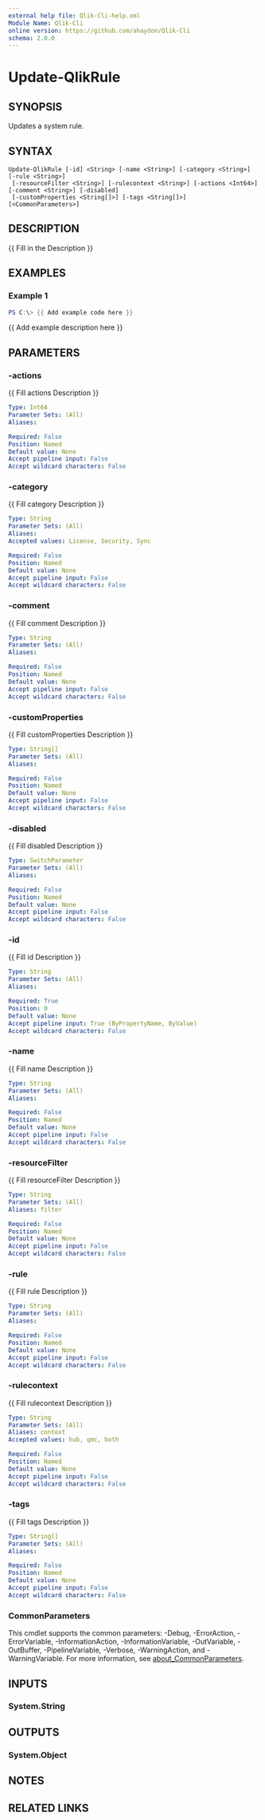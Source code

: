 ```yaml
---
external help file: Qlik-Cli-help.xml
Module Name: Qlik-Cli
online version: https://github.com/ahaydon/Qlik-Cli
schema: 2.0.0
---
```


# Update-QlikRule

## SYNOPSIS
Updates a system rule.

## SYNTAX

```
Update-QlikRule [-id] <String> [-name <String>] [-category <String>] [-rule <String>]
 [-resourceFilter <String>] [-rulecontext <String>] [-actions <Int64>] [-comment <String>] [-disabled]
 [-customProperties <String[]>] [-tags <String[]>] [<CommonParameters>]
```

## DESCRIPTION
{{ Fill in the Description }}

## EXAMPLES

### Example 1
```powershell
PS C:\> {{ Add example code here }}
```

{{ Add example description here }}

## PARAMETERS

### -actions
{{ Fill actions Description }}

```yaml
Type: Int64
Parameter Sets: (All)
Aliases:

Required: False
Position: Named
Default value: None
Accept pipeline input: False
Accept wildcard characters: False
```

### -category
{{ Fill category Description }}

```yaml
Type: String
Parameter Sets: (All)
Aliases:
Accepted values: License, Security, Sync

Required: False
Position: Named
Default value: None
Accept pipeline input: False
Accept wildcard characters: False
```

### -comment
{{ Fill comment Description }}

```yaml
Type: String
Parameter Sets: (All)
Aliases:

Required: False
Position: Named
Default value: None
Accept pipeline input: False
Accept wildcard characters: False
```

### -customProperties
{{ Fill customProperties Description }}

```yaml
Type: String[]
Parameter Sets: (All)
Aliases:

Required: False
Position: Named
Default value: None
Accept pipeline input: False
Accept wildcard characters: False
```

### -disabled
{{ Fill disabled Description }}

```yaml
Type: SwitchParameter
Parameter Sets: (All)
Aliases:

Required: False
Position: Named
Default value: None
Accept pipeline input: False
Accept wildcard characters: False
```

### -id
{{ Fill id Description }}

```yaml
Type: String
Parameter Sets: (All)
Aliases:

Required: True
Position: 0
Default value: None
Accept pipeline input: True (ByPropertyName, ByValue)
Accept wildcard characters: False
```

### -name
{{ Fill name Description }}

```yaml
Type: String
Parameter Sets: (All)
Aliases:

Required: False
Position: Named
Default value: None
Accept pipeline input: False
Accept wildcard characters: False
```

### -resourceFilter
{{ Fill resourceFilter Description }}

```yaml
Type: String
Parameter Sets: (All)
Aliases: filter

Required: False
Position: Named
Default value: None
Accept pipeline input: False
Accept wildcard characters: False
```

### -rule
{{ Fill rule Description }}

```yaml
Type: String
Parameter Sets: (All)
Aliases:

Required: False
Position: Named
Default value: None
Accept pipeline input: False
Accept wildcard characters: False
```

### -rulecontext
{{ Fill rulecontext Description }}

```yaml
Type: String
Parameter Sets: (All)
Aliases: context
Accepted values: hub, qmc, both

Required: False
Position: Named
Default value: None
Accept pipeline input: False
Accept wildcard characters: False
```

### -tags
{{ Fill tags Description }}

```yaml
Type: String[]
Parameter Sets: (All)
Aliases:

Required: False
Position: Named
Default value: None
Accept pipeline input: False
Accept wildcard characters: False
```

### CommonParameters
This cmdlet supports the common parameters: -Debug, -ErrorAction, -ErrorVariable, -InformationAction, -InformationVariable, -OutVariable, -OutBuffer, -PipelineVariable, -Verbose, -WarningAction, and -WarningVariable. For more information, see [about_CommonParameters](http://go.microsoft.com/fwlink/?LinkID=113216).

## INPUTS

### System.String

## OUTPUTS

### System.Object
## NOTES

## RELATED LINKS

